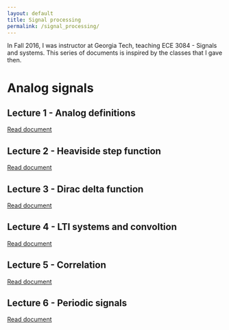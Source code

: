 ```yaml
---
layout: default
title: Signal processing
permalink: /signal_processing/
---
```


In Fall 2016, I was instructor at Georgia Tech, teaching ECE 3084 - Signals and systems.
This series of documents is inspired by the classes that I gave then.

# Analog signals

## Lecture 1 - Analog definitions

<a href="https://grfreche.github.io/pdfs/Lec1 - Analog definitions.pdf" class="image fit">Read document</a>

## Lecture 2 - Heaviside step function

<a href="https://grfreche.github.io/pdfs/Lec2 - Heaviside step function.pdf" class="image fit">Read document</a>

## Lecture 3 - Dirac delta function

<a href="https://grfreche.github.io/pdfs/Lec3 - Dirac delta function.pdf" class="image fit">Read document</a>

## Lecture 4 - LTI systems and convoltion

<a href="https://grfreche.github.io/pdfs/Lec4 - LTI systems and convolution.pdf" class="image fit">Read document</a>

## Lecture 5 - Correlation

<a href="https://grfreche.github.io/pdfs/Lec5 - Correlation.pdf" class="image fit">Read document</a>

## Lecture 6 - Periodic signals

<a href="https://grfreche.github.io/pdfs/Lec6 - Periodic signals.pdf" class="image fit">Read document</a>
